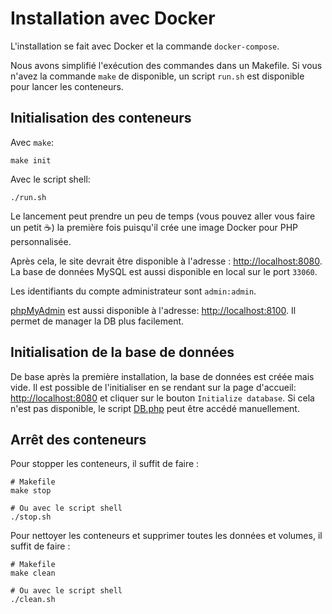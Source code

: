 # Installation avec Docker

L'installation se fait avec Docker et la commande `docker-compose`.

Nous avons simplifié l'exécution des commandes dans un Makefile. Si vous n'avez la commande `make` de disponible, un script `run.sh` est disponible pour lancer les conteneurs.

## Initialisation des conteneurs

Avec `make`:
```shell
make init
```

Avec le script shell:
```
./run.sh
```

Le lancement peut prendre un peu de temps (vous pouvez aller vous faire un petit :coffee:) la première fois puisqu'il crée une image Docker pour PHP personnalisée.

Après cela, le site devrait être disponible à l'adresse : [http://localhost:8080](http://localhost:8080). La base de données MySQL est aussi disponible en local sur le port `33060`.

Les identifiants du compte administrateur sont `admin:admin`.

[phpMyAdmin](https://www.phpmyadmin.net/) est aussi disponible à l'adresse: [http://localhost:8100](http://localhost:8100). Il permet de manager la DB plus facilement.

## Initialisation de la base de données

De base après la première installation, la base de données est créée mais vide. Il est possible de l'initialiser en se rendant sur la page d'accueil: [http://localhost:8080](http://localhost:8080) et cliquer sur le bouton `Initialize database`. Si cela n'est pas disponible, le script [DB.php](http://localhost:8080/DB.php) peut être accédé manuellement.

## Arrêt des conteneurs

Pour stopper les conteneurs, il suffit de faire :
```shell
# Makefile
make stop

# Ou avec le script shell
./stop.sh
```

Pour nettoyer les conteneurs et supprimer toutes les données et volumes, il suffit de faire :
```shell
# Makefile
make clean

# Ou avec le script shell
./clean.sh
```